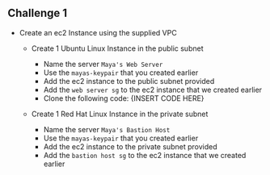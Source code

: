 ## Challenge 1
- Create an ec2 Instance using the supplied VPC 
    - Create 1 Ubuntu Linux Instance in the public subnet
        - Name the server `Maya's Web Server`
        - Use the `mayas-keypair` that you created earlier
        - Add the ec2 instance to the public subnet provided
        - Add the `web server sg` to the ec2 instance that we created earlier
        - Clone the following code: {INSERT CODE HERE} 

    - Create 1 Red Hat Linux Instance in the private subnet
        - Name the server `Maya's Bastion Host`
        - Use the `mayas-keypair` that you created earlier
        - Add the ec2 instance to the private subnet provided
        - Add the `bastion host sg` to the ec2 instance that we created earlier
